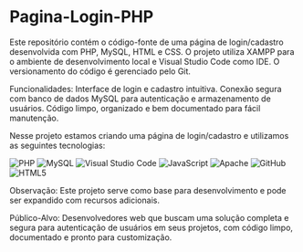 # Pagina-Login-PHP

Este repositório contém o código-fonte de uma página de login/cadastro desenvolvida com PHP, MySQL, HTML e CSS. O projeto utiliza XAMPP para o ambiente de desenvolvimento local e Visual Studio Code como IDE. O versionamento do código é gerenciado pelo Git.

Funcionalidades:
Interface de login e cadastro intuitiva.
Conexão segura com banco de dados MySQL para autenticação e armazenamento de usuários.
Código limpo, organizado e bem documentado para fácil manutenção.

Nesse projeto estamos criando uma página de login/cadastro e utilizamos as seguintes tecnologias:

![PHP](https://img.shields.io/badge/php-%23777BB4.svg?style=for-the-badge&logo=php&logoColor=white)   	![MySQL](https://img.shields.io/badge/mysql-4479A1.svg?style=for-the-badge&logo=mysql&logoColor=white)    ![Visual Studio Code](https://img.shields.io/badge/Visual%20Studio%20Code-0078d7.svg?style=for-the-badge&logo=visual-studio-code&logoColor=white)   ![JavaScript](https://img.shields.io/badge/javascript-%23323330.svg?style=for-the-badge&logo=javascript&logoColor=%23F7DF1E)     ![Apache](https://img.shields.io/badge/apache-%23D42029.svg?style=for-the-badge&logo=apache&logoColor=white)   ![GitHub](https://img.shields.io/badge/github-%23121011.svg?style=for-the-badge&logo=github&logoColor=white)    ![HTML5](https://img.shields.io/badge/html5-%23E34F26.svg?style=for-the-badge&logo=html5&logoColor=white)


Observação: Este projeto serve como base para desenvolvimento e pode ser expandido com recursos adicionais.

Público-Alvo: Desenvolvedores web que buscam uma solução completa e segura para autenticação de usuários em seus projetos, com código limpo, documentado e pronto para customização.




